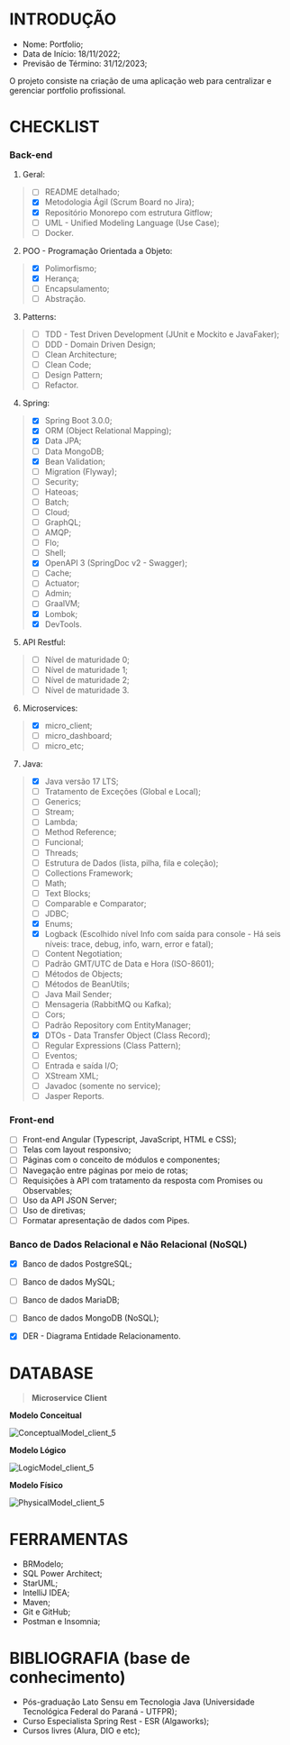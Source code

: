 # INTRODUÇÃO

- Nome: Portfolio;
- Data de Início: 18/11/2022;
- Previsão de Término: 31/12/2023;

O projeto consiste na criação de uma aplicação web para centralizar e gerenciar portfolio profissional. 


# CHECKLIST

### Back-end

1. Geral:
> - [ ] README detalhado;
> - [x] Metodologia Ágil (Scrum Board no Jira);
> - [x] Repositório Monorepo com estrutura Gitflow;
> - [ ] UML - Unified Modeling Language (Use Case);
> - [ ] Docker.

2. POO - Programação Orientada a Objeto:
> - [x] Polimorfismo; 
> - [x] Herança; 
> - [ ] Encapsulamento; 
> - [ ] Abstração.

3. Patterns:
> - [ ] TDD - Test Driven Development (JUnit e Mockito e JavaFaker);
> - [ ] DDD - Domain Driven Design;
> - [ ] Clean Architecture;
> - [ ] Clean Code;
> - [ ] Design Pattern;
> - [ ] Refactor.

4. Spring:
> - [x] Spring Boot 3.0.0;
> - [x] ORM (Object Relational Mapping);
> - [x] Data JPA;
> - [ ] Data MongoDB;
> - [x] Bean Validation;
> - [ ] Migration (Flyway);
> - [ ] Security; 
> - [ ] Hateoas; 
> - [ ] Batch; 
> - [ ] Cloud; 
> - [ ] GraphQL; 
> - [ ] AMQP; 
> - [ ] Flo; 
> - [ ] Shell;
> - [x] OpenAPI 3 (SpringDoc v2 - Swagger);
> - [ ] Cache;
> - [ ] Actuator;
> - [ ] Admin;
> - [ ] GraalVM;
> - [x] Lombok; 
> - [x] DevTools.

5. API Restful:
> - [ ] Nível de maturidade 0;
> - [ ] Nível de maturidade 1;
> - [ ] Nível de maturidade 2;
> - [ ] Nível de maturidade 3.

6. Microservices: 
> - [x] micro_client; 
> - [ ] micro_dashboard; 
> - [ ] micro_etc;

7. Java: 
> - [x] Java versão 17 LTS;
> - [ ] Tratamento de Exceções (Global e Local);
> - [ ] Generics;
> - [ ] Stream;
> - [ ] Lambda;
> - [ ] Method Reference;
> - [ ] Funcional;
> - [ ] Threads;
> - [ ] Estrutura de Dados (lista, pilha, fila e coleção);
> - [ ] Collections Framework;
> - [ ] Math;
> - [ ] Text Blocks;
> - [ ] Comparable e Comparator;
> - [ ] JDBC;
> - [x] Enums;
> - [x] Logback (Escolhido nível Info com saída para console - Há seis níveis: trace, debug, info, warn, error e fatal);
> - [ ] Content Negotiation;
> - [ ] Padrão GMT/UTC de Data e Hora (ISO-8601);
> - [ ] Métodos de Objects;
> - [ ] Métodos de BeanUtils;
> - [ ] Java Mail Sender;
> - [ ] Mensageria (RabbitMQ ou Kafka);
> - [ ] Cors;
> - [ ] Padrão Repository com EntityManager;
> - [x] DTOs - Data Transfer Object (Class Record);
> - [ ] Regular Expressions (Class Pattern);
> - [ ] Eventos;
> - [ ] Entrada e saída I/O;
> - [ ] XStream XML;
> - [ ] Javadoc (somente no service);
> - [ ] Jasper Reports.

### Front-end

- [ ] Front-end Angular (Typescript, JavaScript, HTML e CSS);
- [ ] Telas com layout responsivo;
- [ ] Páginas com o conceito de módulos e componentes;
- [ ] Navegação entre páginas por meio de rotas;
- [ ] Requisições à API com tratamento da resposta com Promises ou Observables;
- [ ] Uso da API JSON Server;
- [ ] Uso de diretivas;
- [ ] Formatar apresentação de dados com Pipes.

### Banco de Dados Relacional e Não Relacional (NoSQL)

- [x] Banco de dados PostgreSQL;
- [ ] Banco de dados MySQL;
- [ ] Banco de dados MariaDB;
- [ ] Banco de dados MongoDB (NoSQL);
- [x] DER - Diagrama Entidade Relacionamento.


# DATABASE

> __Microservice Client__

__Modelo Conceitual__

![ConceptualModel_client_5](https://user-images.githubusercontent.com/64662590/206908468-922ca5fd-3b2f-4abf-8c4c-0fa1c13ffab7.png)

__Modelo Lógico__

![LogicModel_client_5](https://user-images.githubusercontent.com/64662590/206908482-91caf7a1-cb18-4b47-96bb-e4870abad26a.png)

__Modelo Físico__

![PhysicalModel_client_5](https://user-images.githubusercontent.com/64662590/206908491-bfffbad3-af8c-4263-b308-1de165fa6a27.png)

# FERRAMENTAS

- BRModelo;
- SQL Power Architect;
- StarUML;
- IntelliJ IDEA;
- Maven;
- Git e GitHub;
- Postman e Insomnia;

# BIBLIOGRAFIA (base de conhecimento)

- Pós-graduação Lato Sensu em Tecnologia Java (Universidade Tecnológica Federal do Paraná - UTFPR);
- Curso Especialista Spring Rest - ESR (Algaworks);
- Cursos livres (Alura, DIO e etc);


